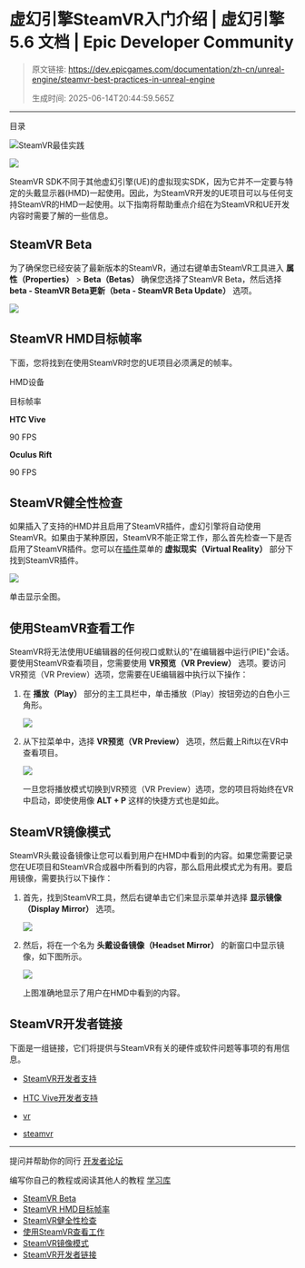 # 虚幻引擎SteamVR入门介绍 | 虚幻引擎 5.6 文档 | Epic Developer Community

> 原文链接: https://dev.epicgames.com/documentation/zh-cn/unreal-engine/steamvr-best-practices-in-unreal-engine
> 
> 生成时间: 2025-06-14T20:44:59.565Z

---

目录

![SteamVR最佳实践](https://dev.epicgames.com/community/api/documentation/image/2a6b1b8a-58aa-4f52-9953-23ea27c7e18e?resizing_type=fill&width=1920&height=335)

![](https://d1iv7db44yhgxn.cloudfront.net/documentation/images/bb397006-5a10-4dc8-bb89-4cfa0e402ac2/t_vive_hmd.png)

SteamVR SDK不同于其他虚幻引擎(UE)的虚拟现实SDK，因为它并不一定要与特定的头戴显示器(HMD)一起使用。因此，为SteamVR开发的UE项目可以与任何支持SteamVR的HMD一起使用。以下指南将帮助重点介绍在为SteamVR和UE开发内容时需要了解的一些信息。

## SteamVR Beta

为了确保您已经安装了最新版本的SteamVR，通过右键单击SteamVR工具进入 **属性（Properties）** > **Beta（Betas）** 确保您选择了SteamVR Beta，然后选择 **beta - SteamVR Beta更新（beta - SteamVR Beta Update）** 选项。

![](https://d1iv7db44yhgxn.cloudfront.net/documentation/images/6651132b-b90a-405a-823d-1ad3e87e715d/steamvrbp_01.png)

## SteamVR HMD目标帧率

下面，您将找到在使用SteamVR时您的UE项目必须满足的帧率。

HMD设备

目标帧率

**HTC Vive**

90 FPS

**Oculus Rift**

90 FPS

## SteamVR健全性检查

如果插入了支持的HMD并且启用了SteamVR插件，虚幻引擎将自动使用SteamVR。如果由于某种原因，SteamVR不能正常工作，那么首先检查一下是否启用了SteamVR插件。您可以在[插件](/documentation/zh-cn/unreal-engine/plugins-in-unreal-engine)菜单的 **虚拟现实（Virtual Reality）** 部分下找到SteamVR插件。

[![](https://d1iv7db44yhgxn.cloudfront.net/documentation/images/6d2f3b66-6c1d-4889-abae-7040e48d29cc/steamvrbp_00.png)](https://d1iv7db44yhgxn.cloudfront.net/documentation/images/6d2f3b66-6c1d-4889-abae-7040e48d29cc/steamvrbp_00.png)

单击显示全图。

## 使用SteamVR查看工作

SteamVR将无法使用UE编辑器的任何视口或默认的"在编辑器中运行(PIE)"会话。要使用SteamVR查看项目，您需要使用 **VR预览（VR Preview）** 选项。要访问VR预览（VR Preview）选项，您需要在UE编辑器中执行以下操作：

1.  在 **播放（Play）** 部分的主工具栏中，单击播放（Play）按钮旁边的白色小三角形。
    
    ![](https://d1iv7db44yhgxn.cloudfront.net/documentation/images/1c8e2554-3204-4548-9571-8a73583b22a7/rift_preview_00.jpg)
2.  从下拉菜单中，选择 **VR预览（VR Preview）** 选项，然后戴上Rift以在VR中查看项目。
    
    ![](https://d1iv7db44yhgxn.cloudfront.net/documentation/images/fd3efbfa-2581-4574-bf3b-537b4f5f6d20/rift_preview_01.jpg)
    
    一旦您将播放模式切换到VR预览（VR Preview）选项，您的项目将始终在VR中启动，即使使用像 **ALT + P** 这样的快捷方式也是如此。
    

## SteamVR镜像模式

SteamVR头戴设备镜像让您可以看到用户在HMD中看到的内容。如果您需要记录您在UE项目和SteamVR合成器中所看到的内容，那么启用此模式尤为有用。要启用镜像，需要执行以下操作：

1.  首先，找到SteamVR工具，然后右键单击它们来显示菜单并选择 **显示镜像（Display Mirror）** 选项。
    
    ![](https://d1iv7db44yhgxn.cloudfront.net/documentation/images/a3523f07-4cd8-4b1d-9b86-9b64808cbbac/steamvrbp_02.png)
2.  然后，将在一个名为 **头戴设备镜像（Headset Mirror）** 的新窗口中显示镜像，如下图所示。
    
    [![](https://d1iv7db44yhgxn.cloudfront.net/documentation/images/dffbcf11-a2df-4930-b32f-353ba12c5c57/steamvrbp_03.png)](https://d1iv7db44yhgxn.cloudfront.net/documentation/images/dffbcf11-a2df-4930-b32f-353ba12c5c57/steamvrbp_03.png)
    
    上图准确地显示了用户在HMD中看到的内容。
    

## SteamVR开发者链接

下面是一组链接，它们将提供与SteamVR有关的硬件或软件问题等事项的有用信息。

-   [SteamVR开发者支持](https://support.steampowered.com/kb_article.php?ref=1131-WSFG-3320)
-   [HTC Vive开发者支持](https://developer.viveport.com/us/develop_portal/)

-   [vr](https://dev.epicgames.com/community/search?query=vr)
-   [steamvr](https://dev.epicgames.com/community/search?query=steamvr)

* * *

提问并帮助你的同行 [开发者论坛](https://forums.unrealengine.com/categories?tag=unreal-engine)

编写你自己的教程或阅读其他人的教程 [学习库](https://dev.epicgames.com/community/unreal-engine/learning)

-   [SteamVR Beta](/documentation/zh-cn/unreal-engine/steamvr-best-practices-in-unreal-engine#steamvrbeta)
-   [SteamVR HMD目标帧率](/documentation/zh-cn/unreal-engine/steamvr-best-practices-in-unreal-engine#steamvrhmd%E7%9B%AE%E6%A0%87%E5%B8%A7%E7%8E%87)
-   [SteamVR健全性检查](/documentation/zh-cn/unreal-engine/steamvr-best-practices-in-unreal-engine#steamvr%E5%81%A5%E5%85%A8%E6%80%A7%E6%A3%80%E6%9F%A5)
-   [使用SteamVR查看工作](/documentation/zh-cn/unreal-engine/steamvr-best-practices-in-unreal-engine#%E4%BD%BF%E7%94%A8steamvr%E6%9F%A5%E7%9C%8B%E5%B7%A5%E4%BD%9C)
-   [SteamVR镜像模式](/documentation/zh-cn/unreal-engine/steamvr-best-practices-in-unreal-engine#steamvr%E9%95%9C%E5%83%8F%E6%A8%A1%E5%BC%8F)
-   [SteamVR开发者链接](/documentation/zh-cn/unreal-engine/steamvr-best-practices-in-unreal-engine#steamvr%E5%BC%80%E5%8F%91%E8%80%85%E9%93%BE%E6%8E%A5)